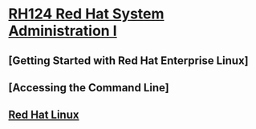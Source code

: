 # [RH124 Red Hat System Administration I](/red_hat_system_administration_i/README.md)
## [Getting Started with Red Hat Enterprise Linux]
## [Accessing the Command Line]
## [Red Hat Linux](/README.md)
